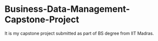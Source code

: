 # Business-Data-Management-Capstone-Project
It is my capstone project submitted as part of BS degree from IIT Madras.
